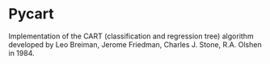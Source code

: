 # Pycart
Implementation of the CART (classification and regression tree) algorithm developed by Leo Breiman, Jerome Friedman, Charles J. Stone, R.A. Olshen in 1984.
